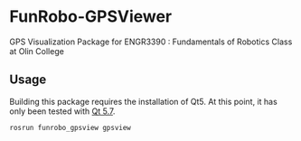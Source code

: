 # FunRobo-GPSViewer

GPS Visualization Package for ENGR3390 : Fundamentals of Robotics Class at Olin College

## Usage

Building this package requires the installation of Qt5.
At this point, it has only been tested with [Qt 5.7](https://www.qt.io/qt5-7/).

```bash
rosrun funrobo_gpsview gpsview
```
